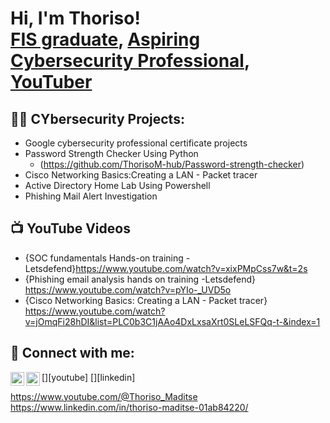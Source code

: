 <h1>Hi, I'm Thoriso! <br/><a href="https://github.com/ThorisoM-hub/ThorisoM-hub">FIS graduate</a>, <a href="https://www.linkedin.com/in/joshmadakor/">Aspiring Cybersecurity Professional</a>, <a href="https://www.youtube.com/@Thoriso_Maditse">YouTuber</a></h1>

<h2>👨‍💻 CYbersecurity Projects:</h2>

- Google cybersecurity professional certificate projects
- Password Strength Checker Using Python
    - (https://github.com/ThorisoM-hub/Password-strength-checker)
- Cisco Networking Basics:Creating a LAN - Packet tracer
- Active Directory Home Lab Using Powershell
- Phishing Mail Alert Investigation  



  
  



<h2>📺 YouTube Videos</h2>

- {SOC fundamentals Hands-on training - Letsdefend}https://www.youtube.com/watch?v=xixPMpCss7w&t=2s
-  {Phishing email analysis hands on training -Letsdefend} https://www.youtube.com/watch?v=pYIo-_UVD5o
- {Cisco Networking Basics: Creating a LAN - Packet tracer} https://www.youtube.com/watch?v=jOmqFi28hDI&list=PLC0b3C1jAAo4DxLxsaXrt0SLeLSFQq-t-&index=1

<h2> 🤳 Connect with me:</h2>

[<img align="left" alt="Thoriso Maditse | YouTube" width="22px" src="https://cdn.jsdelivr.net/npm/simple-icons@v3/icons/youtube.svg" />][youtube]
[<img align="left" alt="Thorisomaditse | LinkedIn" width="22px" src="https://cdn.jsdelivr.net/npm/simple-icons@v3/icons/linkedin.svg" />][linkedin]

https://www.youtube.com/@Thoriso_Maditse
https://www.linkedin.com/in/thoriso-maditse-01ab84220/



<!--
**joshmadakor1/joshmadakor1** is a ✨ _special_ ✨ repository because its `README.md` (this file) appears on your GitHub profile.

Here are some ideas to get you started:

- 🔭 I’m currently working on ...
- 🌱 I’m currently learning ...
- 👯 I’m looking to collaborate on ...
- 🤔 I’m looking for help with ...
- 💬 Ask me about ...
- 📫 How to reach me: ...
- 😄 Pronouns: ...
- ⚡ Fun fact: ...
-->
